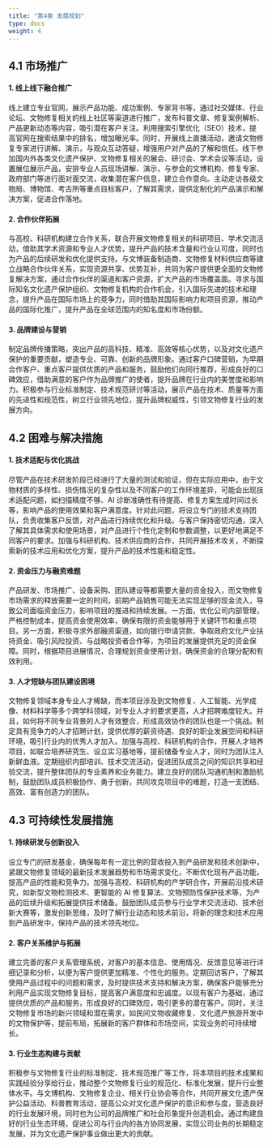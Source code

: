 ```yaml
---
title: "第4章 发展规划"
type: docs
weight: 4
---
```


<!-- # 第4章 发展规划 -->

## 4.1 市场推广

#### 1. 线上线下融合推广

线上建立专业官网，展示产品功能、成功案例、专家背书等，通过社交媒体、行业论坛、文物修复相关的线上社区等渠道进行推广，发布科普文章、修复案例解析、产品更新动态等内容，吸引潜在客户关注。利用搜索引擎优化（SEO）技术，提高官网在搜索结果中的排名，增加曝光率。同时，开展线上直播活动，邀请文物修复专家进行讲解、演示，与观众互动答疑，增强用户对产品的了解和信任。线下参加国内外各类文化遗产保护、文物修复相关的展会、研讨会、学术会议等活动，设置展位展示产品，安排专业人员现场讲解、演示，与参会的文博机构、修复专家、政府部门等进行面对面交流，收集潜在客户信息，建立合作意向。主动走访各级文物局、博物馆、考古所等重点目标客户，了解其需求，提供定制化的产品演示和解决方案，促进合作落地。

#### 2. 合作伙伴拓展

与高校、科研机构建立合作关系，联合开展文物修复相关的科研项目、学术交流活动，借助其学术资源和专业人才优势，提升产品的技术含量和行业认可度，同时也为产品的后续研发和优化提供支持。与文博装备制造商、文物修复材料供应商等建立战略合作伙伴关系，实现资源共享、优势互补，共同为客户提供更全面的文物修复解决方案，通过合作伙伴的渠道和客户资源，扩大产品的市场覆盖面。寻求与国际知名文化遗产保护组织、文物修复机构的合作机会，引入国际先进的技术和理念，提升产品在国际市场上的竞争力，同时借助其国际影响力和项目资源，推动产品的国际化推广，提升产品在全球范围内的知名度和市场份额。

#### 3. 品牌建设与营销

制定品牌传播策略，突出产品的高科技、精准、高效等核心优势，以及对文化遗产保护的重要贡献，塑造专业、可靠、创新的品牌形象。通过客户口碑营销，为早期合作客户、重点客户提供优质的产品和服务，鼓励他们向同行推荐，形成良好的口碑效应，借助满意的客户作为品牌推广的使者，提升品牌在行业内的美誉度和影响力。积极参与行业标准制定、技术规范研讨等活动，展示产品在技术、质量等方面的先进性和规范性，树立行业领先地位，提升品牌权威性，引领文物修复行业的发展方向。

## 4.2 困难与解决措施

#### 1. 技术适配与优化挑战

尽管产品在技术研发阶段已经进行了大量的测试和验证，但在实际应用中，由于文物材质的多样性、损伤情况的复杂性以及不同客户的工作环境差异，可能会出现技术适配问题，如扫描精度不够、AI 诊断准确性有待提高、修复方案生成时间过长等，影响产品的使用效果和客户满意度。针对此问题，将设立专门的技术支持团队，负责收集客户反馈，对产品进行持续优化和升级。与客户保持密切沟通，深入了解其具体需求和使用场景，对产品进行个性化定制和参数调整，以更好地满足不同客户的要求。加强与科研机构、技术供应商的合作，共同开展技术攻关，不断探索新的技术应用和优化方案，提升产品的技术性能和稳定性。

#### 2. 资金压力与融资难题

产品研发、市场推广、设备采购、团队建设等都需要大量的资金投入，而文物修复市场需求的释放需要一定的时间，前期产品销售可能无法实现足够的现金流入，导致公司面临资金压力，影响项目的推进和持续发展。一方面，优化公司内部管理，严格控制成本，提高资金使用效率，确保有限的资金能够用于关键环节和重点项目。另一方面，积极寻求外部融资渠道，如向银行申请贷款、争取政府文化产业扶持资金、吸引风险投资、与战略投资者合作等，为项目的发展提供充足的资金保障。同时，根据项目进展情况，合理规划资金使用计划，确保资金的合理分配和有效利用。

#### 3. 人才短缺与团队建设困境

文物修复领域本身专业人才稀缺，而本项目涉及到文物修复、人工智能、光学成像、材料科学等多个跨学科领域，对专业人才的要求更高，人才招聘难度较大。并且，如何将不同专业背景的人才有效整合，形成高效协作的团队也是一个挑战。制定具有竞争力的人才招聘计划，提供优厚的薪资待遇、良好的职业发展空间和科研环境，吸引行业内的优秀人才加入。加强与高校、科研机构的合作，开展人才培养项目，如联合培养研究生、设立实习基地等，提前储备专业人才，同时为团队注入新鲜血液。定期组织内部培训、技术交流活动，促进团队成员之间的知识共享和经验交流，提升整体团队的专业素养和业务能力。建立良好的团队沟通机制和激励机制，鼓励团队成员积极协作、勇于创新，共同攻克项目中的难题，打造一支团结、高效、富有创造力的团队。

## 4.3 可持续性发展措施

#### 1. 持续研发与创新投入

设立专门的研发基金，确保每年有一定比例的营收投入到产品研发和技术创新中，紧跟文物修复领域的最新技术发展趋势和市场需求变化，不断优化现有产品功能，提高产品的性能和竞争力。加强与高校、科研机构的产学研合作，开展前沿技术研究，如新型文物检测技术、更智能的 AI 修复算法、文物预防性保护技术等，为产品的后续升级和拓展提供技术储备。鼓励团队成员参与行业学术交流活动、技术创新大赛等，激发创新思维，及时了解行业动态和技术前沿，将新的理念和技术应用到产品研发中，保持产品的技术领先地位。

#### 2. 客户关系维护与拓展

建立完善的客户关系管理系统，对客户的基本信息、使用情况、反馈意见等进行详细记录和分析，以便为客户提供更加精准、个性化的服务。定期回访客户，了解其使用产品过程中的问题和需求，及时提供技术支持和解决方案，确保客户能够充分利用产品实现文物修复目标，提高客户满意度和忠诚度。以现有客户为基础，通过提供优质的产品和服务，形成良好的口碑效应，吸引更多的潜在客户。同时，关注文物修复市场的新兴领域和潜在需求，如民间文物收藏修复、文化遗产旅游开发中的文物保护等，提前布局，拓展新的客户群体和市场空间，实现业务的可持续增长。

#### 3. 行业生态构建与贡献

积极参与文物修复行业的标准制定、技术规范推广等工作，将本项目的技术成果和实践经验分享给行业，推动整个文物修复行业的规范化、标准化发展，提升行业整体水平。与文博机构、文物修复企业、相关行业协会等合作，共同开展文化遗产保护公益活动、科普教育活动，提高公众对文化遗产保护的意识和参与度，营造良好的行业发展环境，同时也为公司的品牌推广和社会形象提升创造机会。通过构建良好的行业生态环境，促进公司与行业内的各方协同发展，实现公司业务的长期稳定发展，并为文化遗产保护事业做出更大的贡献。

